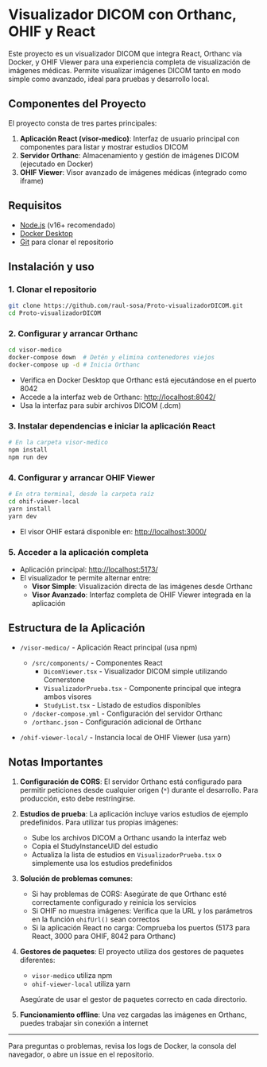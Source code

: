 # Visualizador DICOM con Orthanc, OHIF y React

Este proyecto es un visualizador DICOM que integra React, Orthanc vía Docker, y OHIF Viewer para una experiencia completa de visualización de imágenes médicas. Permite visualizar imágenes DICOM tanto en modo simple como avanzado, ideal para pruebas y desarrollo local.

## Componentes del Proyecto

El proyecto consta de tres partes principales:
1. **Aplicación React (visor-medico)**: Interfaz de usuario principal con componentes para listar y mostrar estudios DICOM
2. **Servidor Orthanc**: Almacenamiento y gestión de imágenes DICOM (ejecutado en Docker)
3. **OHIF Viewer**: Visor avanzado de imágenes médicas (integrado como iframe)

## Requisitos

- [Node.js](https://nodejs.org/) (v16+ recomendado)
- [Docker Desktop](https://www.docker.com/products/docker-desktop)
- [Git](https://git-scm.com/) para clonar el repositorio

## Instalación y uso

### 1. Clonar el repositorio

```bash
git clone https://github.com/raul-sosa/Proto-visualizadorDICOM.git
cd Proto-visualizadorDICOM
```

### 2. Configurar y arrancar Orthanc

```bash
cd visor-medico
docker-compose down  # Detén y elimina contenedores viejos
docker-compose up -d # Inicia Orthanc
```

- Verifica en Docker Desktop que Orthanc está ejecutándose en el puerto 8042
- Accede a la interfaz web de Orthanc: [http://localhost:8042/](http://localhost:8042/)
- Usa la interfaz para subir archivos DICOM (.dcm)

### 3. Instalar dependencias e iniciar la aplicación React

```bash
# En la carpeta visor-medico
npm install
npm run dev
```

### 4. Configurar y arrancar OHIF Viewer

```bash
# En otra terminal, desde la carpeta raíz
cd ohif-viewer-local
yarn install
yarn dev
```

- El visor OHIF estará disponible en: [http://localhost:3000/](http://localhost:3000/)

### 5. Acceder a la aplicación completa

- Aplicación principal: [http://localhost:5173/](http://localhost:5173/)
- El visualizador te permite alternar entre:
  - **Visor Simple**: Visualización directa de las imágenes desde Orthanc
  - **Visor Avanzado**: Interfaz completa de OHIF Viewer integrada en la aplicación

## Estructura de la Aplicación

- `/visor-medico/` - Aplicación React principal (usa npm)
  - `/src/components/` - Componentes React
    - `DicomViewer.tsx` - Visualizador DICOM simple utilizando Cornerstone
    - `VisualizadorPrueba.tsx` - Componente principal que integra ambos visores
    - `StudyList.tsx` - Listado de estudios disponibles
  - `/docker-compose.yml` - Configuración del servidor Orthanc
  - `/orthanc.json` - Configuración adicional de Orthanc

- `/ohif-viewer-local/` - Instancia local de OHIF Viewer (usa yarn)

## Notas Importantes

1. **Configuración de CORS**: El servidor Orthanc está configurado para permitir peticiones desde cualquier origen (`*`) durante el desarrollo. Para producción, esto debe restringirse.

2. **Estudios de prueba**: La aplicación incluye varios estudios de ejemplo predefinidos. Para utilizar tus propias imágenes:
   - Sube los archivos DICOM a Orthanc usando la interfaz web
   - Copia el StudyInstanceUID del estudio
   - Actualiza la lista de estudios en `VisualizadorPrueba.tsx` o simplemente usa los estudios predefinidos

3. **Solución de problemas comunes**:
   - Si hay problemas de CORS: Asegúrate de que Orthanc esté correctamente configurado y reinicia los servicios
   - Si OHIF no muestra imágenes: Verifica que la URL y los parámetros en la función `ohifUrl()` sean correctos
   - Si la aplicación React no carga: Comprueba los puertos (5173 para React, 3000 para OHIF, 8042 para Orthanc)

4. **Gestores de paquetes**: El proyecto utiliza dos gestores de paquetes diferentes:
   - `visor-medico` utiliza npm
   - `ohif-viewer-local` utiliza yarn
   
   Asegúrate de usar el gestor de paquetes correcto en cada directorio.

5. **Funcionamiento offline**: Una vez cargadas las imágenes en Orthanc, puedes trabajar sin conexión a internet

---

Para preguntas o problemas, revisa los logs de Docker, la consola del navegador, o abre un issue en el repositorio.
